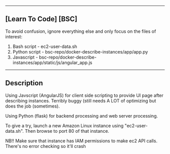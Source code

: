 --------------
[Learn To Code] [BSC]
--------------

To avoid confusion, ignore everything else and only focus on the files of interest:
1. Bash script - ec2-user-data.sh
2. Python script - bsc-repo/docker-describe-instances/app/app.py
3. Javascript - bsc-repo/docker-describe-instances/app/static/js/angular_app.js

--------------
Description 
--------------
Using Javscript (AngularJS) for client side scripting to provide UI page after describing instances. Terribly buggy (still needs A LOT of optimizing but does the job (sometimes).

Using Python (flask) for backend processing and web server processing.

To give a try, launch a new Amazon Linux instance using "ec2-user-data.sh". Then browse to port 80 of that instance.

NB!! Make sure that instance has IAM permissions to make ec2 API calls. There's no error checking so it'll crash
